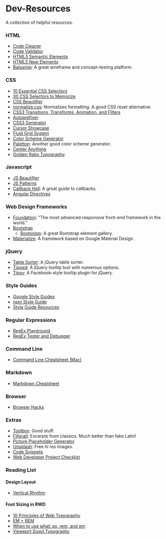 # Dev-Resources
A collection of helpful resources.

### HTML
* [Code Cleaner](https://dirtymarkup.com/)
* [Code Validator](https://validator.w3.org/)
* [HTML5 Semantic Elements](https://www.w3schools.com/html/html5_semantic_elements.asp)
* [HTML5 New Elements](https://www.w3schools.com/html/html5_new_elements.asp)
* [Balsamiq](https://balsamiq.com/): A great wireframe and concept-testing platform.

### CSS
* [10 Essential CSS Selectors](https://www.webdesignerdepot.com/2013/08/10-css-selectors-you-shouldnt-code-without/)
* [30 CSS Selectors to Memorize](https://code.tutsplus.com/tutorials/the-30-css-selectors-you-must-memorize--net-16048)
* [CSS Beautifier](http://csscomb.com/online)
* [normalize.css](https://github.com/necolas/normalize.css/): Normalizes formatting. A good CSS reset alternative.
* [CSS3 Transitions, Transforms, Animation, and Filters](http://css3.bradshawenterprises.com/)
* [Autoprefixer](https://github.com/postcss/autoprefixer)
* [CSS3 Generator](http://css3generator.com/)
* [Cursor Showcase](http://css-cursor.techstream.org/)
* [Fluid Grid System](http://www.designinfluences.com/fluid960gs/)
* [Color Scheme Generator](https://coolors.co/)
* [Paletton](http://paletton.com/): Another good color scheme generator.
* [Center Anything](http://howtocenterincss.com/)
* [Golden Ratio Typography](https://pearsonified.com/typography/)

### Javascript
* [JS Beautifier](http://jsbeautifier.org/)
* [JS Patterns](http://shichuan.github.io/javascript-patterns/)
* [Callback Hell](http://callbackhell.com/): A great guide to callbacks.
* [Angular Directives](http://angular-js.in/)

### Web Design Frameworks
* [Foundation](https://foundation.zurb.com/): "The most advanced responsive front-end framework in the world."
* [Bootstrap](https://getbootstrap.com/)
  * [Bootsnipp](https://bootsnipp.com/): A great Bootstrap element gallery.
* [Materialize](http://materializecss.com/): A framework based on Google Material Design.

### jQuery
* [Table Sorter](http://tablesorter.com/docs/): A jQuery table sorter.
* [Tipped](http://www.tippedjs.com/): A jQuery tooltip tool with numerous options.
* [Tipsy](http://onehackoranother.com/projects/jquery/tipsy/): A Facebook-style tooltip plugin for jQuery.

### Style Guides
* [Google Style Guides](https://github.com/google/styleguide)
* [npm Style Guide](https://docs.npmjs.com/misc/coding-style)
* [Style Guide Resources](http://styleguides.io/)

### Regular Expressions
* [RegEx Playground](http://regexr.com/)
* [RegEx Tester and Debugger](https://regex101.com/)

### Command Line
* [Command Line Cheatsheet (Mac)](https://github.com/0nn0/terminal-mac-cheatsheet)

### Markdown
* [Markdown Cheatsheet](https://guides.github.com/pdfs/markdown-cheatsheet-online.pdf)

### Browser
* [Browser Hacks](http://browserhacks.com/)

### Extras
* [Toolbox](http://thetoolbox.cc/): Good stuff.
* [Fillerati](http://www.fillerati.com/): Excerpts from classics. Much better than fake Latin!
* [Picture Placeholder Generator](http://lorempixel.com/)
* [Unsplash](https://unsplash.com/): Free hi res images.
* [Code Snippets](https://css-tricks.com/snippets/)
* [Web Developer Project Checklist](http://webdevchecklist.com/)

### Reading List
#### Design Layout
* [Vertical Rhythm](https://www.smashingmagazine.com/2012/12/css-baseline-the-good-the-bad-and-the-ugly/)
#### Font Sizing in RWD
* [10 Principles of Web Typography](https://www.smashingmagazine.com/2009/03/10-principles-for-readable-web-typography/)
* [EM + REM](https://webdesign.tutsplus.com/tutorials/comprehensive-guide-when-to-use-em-vs-rem--cms-23984)
* [When to use what: px, rem, and em](https://webdesign.tutsplus.com/tutorials/comprehensive-guide-when-to-use-em-vs-rem--cms-23984)
* [Viewport Sized Typography](https://www.smashingmagazine.com/2016/05/fluid-typography/)
